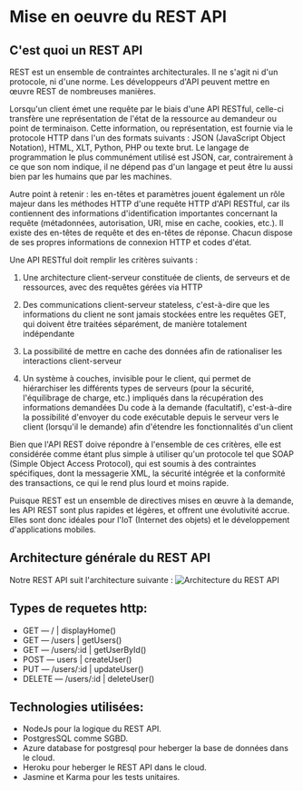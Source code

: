# Mise en oeuvre du REST API

## C'est quoi un REST API
REST est un ensemble de contraintes architecturales. Il ne s'agit ni d'un protocole, ni d'une norme. Les développeurs d'API peuvent mettre en œuvre REST de nombreuses manières.

Lorsqu'un client émet une requête par le biais d'une API RESTful, celle-ci transfère une représentation de l'état de la ressource au demandeur ou point de terminaison. Cette information, ou représentation, est fournie via le protocole HTTP dans l'un des formats suivants : JSON (JavaScript Object Notation), HTML, XLT, Python, PHP ou texte brut. Le langage de programmation le plus communément utilisé est JSON, car, contrairement à ce que son nom indique, il ne dépend pas d'un langage et peut être lu aussi bien par les humains que par les machines. 

Autre point à retenir : les en-têtes et paramètres jouent également un rôle majeur dans les méthodes HTTP d'une requête HTTP d'API RESTful, car ils contiennent des informations d'identification importantes concernant la requête (métadonnées, autorisation, URI, mise en cache, cookies, etc.). Il existe des en-têtes de requête et des en-têtes de réponse. Chacun dispose de ses propres informations de connexion HTTP et codes d'état.

Une API RESTful doit remplir les critères suivants :

1. Une architecture client-serveur constituée de clients, de serveurs et de ressources, avec des requêtes gérées via HTTP

2. Des communications client-serveur stateless, c'est-à-dire que les informations du client ne sont jamais stockées entre les requêtes GET, qui doivent être traitées séparément, de manière totalement indépendante
3. La possibilité de mettre en cache des données afin de rationaliser les interactions client-serveur

4. Un système à couches, invisible pour le client, qui permet de hiérarchiser les différents types de serveurs (pour la sécurité, l'équilibrage de charge, etc.) impliqués dans la récupération des informations demandées
Du code à la demande (facultatif), c'est-à-dire la possibilité d'envoyer du code exécutable depuis le serveur vers le client (lorsqu'il le demande) afin d'étendre les fonctionnalités d'un client

Bien que l'API REST doive répondre à l'ensemble de ces critères, elle est considérée comme étant plus simple à utiliser qu'un protocole tel que SOAP (Simple Object Access Protocol), qui est soumis à des contraintes spécifiques, dont la messagerie XML, la sécurité intégrée et la conformité des transactions, ce qui le rend plus lourd et moins rapide. 

Puisque REST est un ensemble de directives mises en œuvre à la demande, les API REST sont plus rapides et légères, et offrent une évolutivité accrue. Elles sont donc idéales pour l'IoT (Internet des objets) et le développement d'applications mobiles. 

## Architecture générale du REST API

Notre REST API suit l'architecture suivante :
![Architecture du REST API](https://www.coreycleary.me/_next/static/media/Express-REST-API-Struc.aa7ecaa0c41dbb7344c70665a5f5e259.png)

## Types de requetes http:

- GET — / | displayHome()
- GET — /users | getUsers()
- GET — /users/:id | getUserById()
- POST — users | createUser()
- PUT — /users/:id | updateUser()
- DELETE — /users/:id | deleteUser()

## Technologies utilisées:

- NodeJs pour la logique du REST API.
- PostgresSQL comme SGBD.
- Azure database for postgresql pour heberger la base de données dans le cloud.
- Heroku pour heberger le REST API dans le cloud.
- Jasmine et Karma pour les tests unitaires. 
